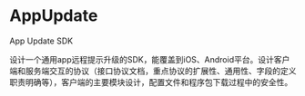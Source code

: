 # AppUpdate
App Update SDK

设计一个通用app远程提示升级的SDK，能覆盖到iOS、Android平台。设计客户端和服务端交互的协议（接口协议文档，重点协议的扩展性、通用性、字段的定义职责明确等），客户端的主要模块设计，配置文件和程序包下载过程中的安全性。


